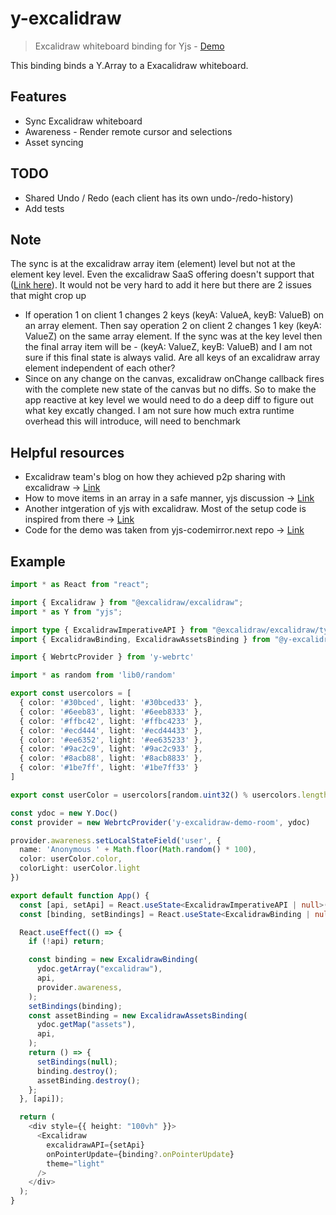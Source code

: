 # y-excalidraw

> Excalidraw whiteboard binding for Yjs - [Demo](https://y-excalidraw.rahulbadenkal.com/)

This binding binds a Y.Array to a Exacalidraw whiteboard.

## Features
- Sync Excalidraw whiteboard
- Awareness - Render remote cursor and selections
- Asset syncing

## TODO
- Shared Undo / Redo (each client has its own undo-/redo-history)
- Add tests

## Note
The sync is at the excalidraw array item (element) level but not at the element key level. Even the excalidraw SaaS offering doesn't support that ([Link here](https://blog.excalidraw.com/building-excalidraw-p2p-collaboration-feature/)). It would not be very hard to add it here but there are 2 issues that might crop up
- If operation 1 on client 1 changes 2 keys (keyA: ValueA, keyB: ValueB) on an array element. Then say operation 2 on client 2 changes 1 key (keyA: ValueZ) on the same array element. If the sync was at the key level then the final array item will be - (keyA: ValueZ, keyB: ValueB) and I am not sure if this final state is always valid. Are all keys of an excalidraw array element independent of each other? 
- Since on any change on the canvas, excalidraw onChange callback fires with the complete new state of the canvas but no diffs. So to make the app reactive at key level we would need to do a deep diff to figure out what key excatly changed. I am not sure how much extra runtime overhead this will introduce, will need to benchmark

## Helpful resources
- Excalidraw team's blog on how they achieved p2p sharing with excalidraw -> [Link](https://blog.excalidraw.com/building-excalidraw-p2p-collaboration-feature/)
- How to move items in an array in a safe manner, yjs discussion -> [Link](https://discuss.yjs.dev/t/moving-elements-in-lists/92/15?u=rahulbadenkal)
- Another intgeration of yjs with excalidraw. Most of the setup code is inspired from there -> [Link](https://github.com/satoren/y-phoenix-channel)
- Code for the demo was taken from yjs-codemirror.next repo -> [Link](https://github.com/yjs/y-codemirror.next)

## Example
```typescript
import * as React from "react";

import { Excalidraw } from "@excalidraw/excalidraw";
import * as Y from "yjs";

import type { ExcalidrawImperativeAPI } from "@excalidraw/excalidraw/types/types";
import { ExcalidrawBinding, ExcalidrawAssetsBinding } from "@y-excalidraw/y-excalidraw"

import { WebrtcProvider } from 'y-webrtc'

import * as random from 'lib0/random'

export const usercolors = [
  { color: '#30bced', light: '#30bced33' },
  { color: '#6eeb83', light: '#6eeb8333' },
  { color: '#ffbc42', light: '#ffbc4233' },
  { color: '#ecd444', light: '#ecd44433' },
  { color: '#ee6352', light: '#ee635233' },
  { color: '#9ac2c9', light: '#9ac2c933' },
  { color: '#8acb88', light: '#8acb8833' },
  { color: '#1be7ff', light: '#1be7ff33' }
]

export const userColor = usercolors[random.uint32() % usercolors.length]

const ydoc = new Y.Doc()
const provider = new WebrtcProvider('y-excalidraw-demo-room', ydoc)

provider.awareness.setLocalStateField('user', {
  name: 'Anonymous ' + Math.floor(Math.random() * 100),
  color: userColor.color,
  colorLight: userColor.light
})

export default function App() {
  const [api, setApi] = React.useState<ExcalidrawImperativeAPI | null>(null);
  const [binding, setBindings] = React.useState<ExcalidrawBinding | null>(null);

  React.useEffect(() => {
    if (!api) return;

    const binding = new ExcalidrawBinding(
      ydoc.getArray("excalidraw"),
      api,
      provider.awareness,
    );
    setBindings(binding);
    const assetBinding = new ExcalidrawAssetsBinding(
      ydoc.getMap("assets"),
      api,
    );
    return () => {
      setBindings(null);
      binding.destroy();
      assetBinding.destroy();
    };
  }, [api]);

  return (
    <div style={{ height: "100vh" }}>
      <Excalidraw
        excalidrawAPI={setApi}
        onPointerUpdate={binding?.onPointerUpdate}
        theme="light"
      />
    </div>
  );
}
```